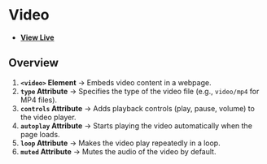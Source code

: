 # Video

- [**View Live**](https://tahmid-sarker.github.io/Modern-HTML-CSS-Notes/03-More-HTML-Elements/02-Video/)

## Overview

1. **`<video>` Element** → Embeds video content in a webpage.
2. **`type` Attribute** → Specifies the type of the video file (e.g., `video/mp4` for MP4 files).
3. **`controls` Attribute** → Adds playback controls (play, pause, volume) to the video player.
4. **`autoplay` Attribute** → Starts playing the video automatically when the page loads.
5. **`loop` Attribute** → Makes the video play repeatedly in a loop.
6. **`muted` Attribute** → Mutes the audio of the video by default.